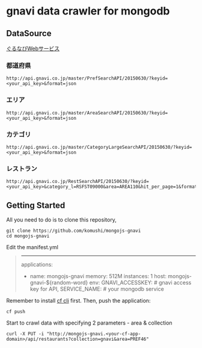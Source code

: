 # gnavi data crawler for mongodb


## DataSource

[ぐるなびWebサービス](http://api.gnavi.co.jp)

### 都道府県

```
http://api.gnavi.co.jp/master/PrefSearchAPI/20150630/?keyid=<your_api_key>&format=json
```


### エリア

```
http://api.gnavi.co.jp/master/AreaSearchAPI/20150630/?keyid=<your_api_key>&format=json
```


### カテゴリ

```
http://api.gnavi.co.jp/master/CategoryLargeSearchAPI/20150630/?keyid=<your_api_key>&format=json
```


### レストラン

```
http://api.gnavi.co.jp/RestSearchAPI/20150630/?keyid=<your_api_key>&category_l=RSFST09000&area=AREA110&hit_per_page=1&format=json
```


## Getting Started

All you need to do is to clone this repository,
```
git clone https://github.com/komushi/mongojs-gnavi
cd mongojs-gnavi
```

Edit the manifest.yml
> ---
> applications:
> - name: mongojs-gnavi
>  memory: 512M
>  instances: 1
>  host: mongojs-gnavi-${random-word}
>  env:
>    GNAVI_ACCESSKEY: # gnavi access key for API,
>    SERVICE_NAME: # your mongodb service


Remember to install [cf cli](https://github.com/cloudfoundry/cli/releases) first. Then, push the application:
```
cf push
```

Start to crawl data with specifying 2 parameters - area & collection
```
curl -X PUT -i "http://mongojs-gnavi.<your-cf-app-domain>/api/restaurants?collection=gnavi&area=PREF46"
```
